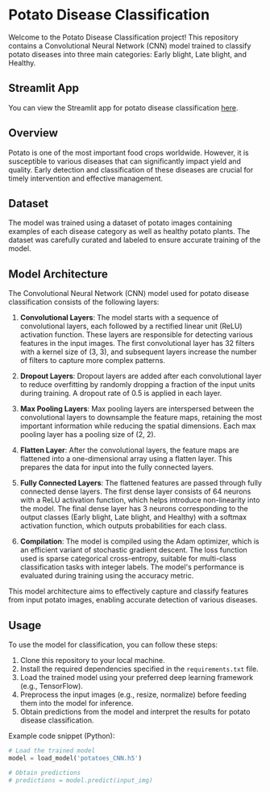 # Potato Disease Classification

Welcome to the Potato Disease Classification project! This repository contains a Convolutional Neural Network (CNN) model trained to classify potato diseases into three main categories: Early blight, Late blight, and Healthy.

## Streamlit App

You can view the Streamlit app for potato disease classification [here](https://potato-disease-classification-cnn.streamlit.app/).

## Overview

Potato is one of the most important food crops worldwide. However, it is susceptible to various diseases that can significantly impact yield and quality. Early detection and classification of these diseases are crucial for timely intervention and effective management.

## Dataset

The model was trained using a dataset of potato images containing examples of each disease category as well as healthy potato plants. The dataset was carefully curated and labeled to ensure accurate training of the model.

## Model Architecture

The Convolutional Neural Network (CNN) model used for potato disease classification consists of the following layers:

1. **Convolutional Layers**: The model starts with a sequence of convolutional layers, each followed by a rectified linear unit (ReLU) activation function. These layers are responsible for detecting various features in the input images. The first convolutional layer has 32 filters with a kernel size of (3, 3), and subsequent layers increase the number of filters to capture more complex patterns.

2. **Dropout Layers**: Dropout layers are added after each convolutional layer to reduce overfitting by randomly dropping a fraction of the input units during training. A dropout rate of 0.5 is applied in each layer.

3. **Max Pooling Layers**: Max pooling layers are interspersed between the convolutional layers to downsample the feature maps, retaining the most important information while reducing the spatial dimensions. Each max pooling layer has a pooling size of (2, 2).

4. **Flatten Layer**: After the convolutional layers, the feature maps are flattened into a one-dimensional array using a flatten layer. This prepares the data for input into the fully connected layers.

5. **Fully Connected Layers**: The flattened features are passed through fully connected dense layers. The first dense layer consists of 64 neurons with a ReLU activation function, which helps introduce non-linearity into the model. The final dense layer has 3 neurons corresponding to the output classes (Early blight, Late blight, and Healthy) with a softmax activation function, which outputs probabilities for each class.

6. **Compilation**: The model is compiled using the Adam optimizer, which is an efficient variant of stochastic gradient descent. The loss function used is sparse categorical cross-entropy, suitable for multi-class classification tasks with integer labels. The model's performance is evaluated during training using the accuracy metric.

This model architecture aims to effectively capture and classify features from input potato images, enabling accurate detection of various diseases.

## Usage

To use the model for classification, you can follow these steps:
1. Clone this repository to your local machine.
2. Install the required dependencies specified in the `requirements.txt` file.
3. Load the trained model using your preferred deep learning framework (e.g., TensorFlow).
4. Preprocess the input images (e.g., resize, normalize) before feeding them into the model for inference.
5. Obtain predictions from the model and interpret the results for potato disease classification.

Example code snippet (Python):
```python
# Load the trained model
model = load_model('potatoes_CNN.h5')

# Obtain predictions
# predictions = model.predict(input_img)

